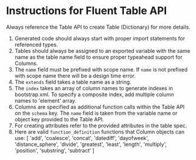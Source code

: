 # Instructions for Fluent Table API
Always reference the Table API to create Table (Dictionary) for more details.
1. Generated code should always start with proper import statements for referenced types.
2. Tables should always be assigned to an exported variable with the same name as the table name field to ensure proper typeahead support for Columns. 
3. The `name` field must be prefixed with scope name. If `name` is not prefixed with scope name there will be a design time error.
4. The `extends` field takes a table name as a string.
5. The `index` takes an array of column names to generate indexes in bootstrap.xml. To specify a composite index, add multiple column names to 'element' array.
6. Columns are specified as additional function calls within the Table API on the `schema` key. The `name` field is taken from the variable name or object key provided to the Table API.
7. For creating attributes refer to the provided attributes in the table spec.
8. Here are valid `function_definition` functions that Column objects can use: [ 
    'add',
    'coalesce',
    'concat',
    'datediff',
    'dayofweek',
    'distance_sphere',
    'divide',
    'greatest',
    'least',
    'length',
    'multiply',
    'position',
    'substring',
    'subtract'
]
